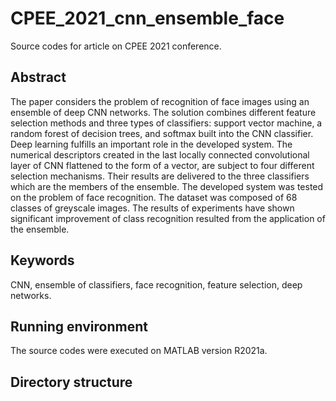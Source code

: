 # CPEE_2021_cnn_ensemble_face

Source codes for article on CPEE 2021 conference.

## Abstract

The paper considers the problem of recognition of face images using an ensemble of deep CNN networks. The solution combines different feature selection methods and three types of classifiers: support vector machine, a random forest of decision trees, and softmax built into the CNN classifier. Deep learning fulfills an important role in the developed system. The numerical descriptors created in the last locally connected convolutional layer of CNN flattened to the form of a vector, are subject to four different selection mechanisms. Their results are delivered to the three classifiers which are the members of the ensemble. The developed system was tested on the problem of face recognition. The dataset was composed of 68 classes of greyscale images. The results of experiments have shown significant improvement of class recognition resulted from the application of the ensemble.

## Keywords

CNN, ensemble of classifiers, face recognition, feature selection, deep networks.

## Running environment

The source codes were executed on MATLAB version R2021a.

## Directory structure


